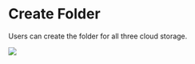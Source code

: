 # Create Folder

Users can create the folder for all three cloud storage.

![](<../../.gitbook/assets/Features\_Create Folder.png>)
